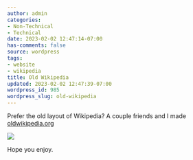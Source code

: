 ```yaml
---
author: admin
categories:
- Non-Technical
- Technical
date: 2023-02-02 12:47:14-07:00
has-comments: false
source: wordpress
tags:
- website
- wikipedia
title: Old Wikipedia
updated: 2023-02-02 12:47:39-07:00
wordpress_id: 985
wordpress_slug: old-wikipedia
---
```

Prefer the old layout of Wikipedia? A couple friends and I made [oldwikipedia.org](https://oldwikipedia.org/)

[![](../wp-content/uploads/2023/02/2023-02-02-144514_1920x1080_scrot-crop-1024x357.png)](../wp-content/uploads/2023/02/2023-02-02-144514_1920x1080_scrot-crop.png)

Hope you enjoy.

